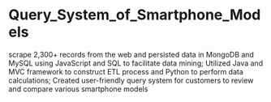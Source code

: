 # Query_System_of_Smartphone_Models
scrape 2,300+ records from the web and persisted data in MongoDB and MySQL using JavaScript and SQL to facilitate data mining; Utilized Java and MVC framework to construct ETL process and Python to perform data calculations; Created user-friendly query system for customers to review and compare various smartphone models
